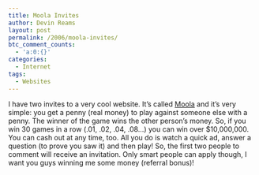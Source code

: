 ```yaml
---
title: Moola Invites
author: Devin Reams
layout: post
permalink: /2006/moola-invites/
btc_comment_counts:
  - 'a:0:{}'
categories:
  - Internet
tags:
  - Websites
---
```

I have two invites to a very cool website. It&#8217;s called [Moola][1] and it&#8217;s very simple: you get a penny (real money) to play against someone else with a penny. The winner of the game wins the other person&#8217;s money. So, if you win 30 games in a row (.01, .02, .04, .08&#8230;) you can win over $10,000,000. You can cash out at any time, too. All you do is watch a quick ad, answer a question (to prove you saw it) and then play! So, the first two people to comment will receive an invitation. Only smart people can apply though, I want you guys winning me some money (referral bonus)!

 [1]: http://www.moola.com